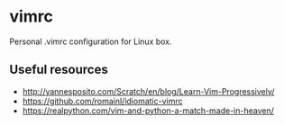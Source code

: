 # vimrc
Personal .vimrc configuration for Linux box.

## Useful resources
* http://yannesposito.com/Scratch/en/blog/Learn-Vim-Progressively/
* https://github.com/romainl/idiomatic-vimrc
* https://realpython.com/vim-and-python-a-match-made-in-heaven/
